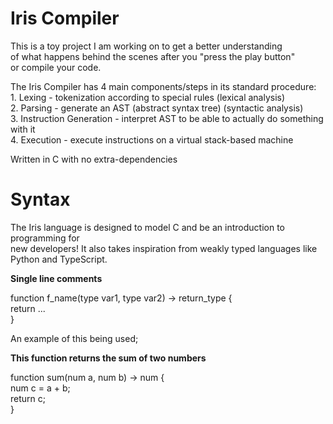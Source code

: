 # Iris Compiler

This is a toy project I am working on to get a better understanding   
of what happens behind the scenes after you "press the play button"   
or compile your code.  

The Iris Compiler has 4 main components/steps in its standard procedure:   
    1. Lexing - tokenization according to special rules (lexical analysis)  
    2. Parsing - generate an AST (abstract syntax tree) (syntactic analysis)  
    3. Instruction Generation - interpret AST to be
       able to actually do something with it  
    4. Execution - execute instructions on a virtual stack-based machine  

Written in C with no extra-dependencies  

# Syntax  

The Iris language is designed to model C and be an introduction to programming for  
new developers! It also takes inspiration from weakly typed languages like Python and TypeScript.

**Single line comments**  

function f_name(type var1, type var2) -> return_type {  
    return ...  
}  

An example of this being used;

**This function returns the sum of two numbers**  
  
function sum(num a, num b) -> num {  
    num c = a + b;  
    return c;  
}  



